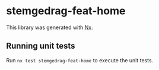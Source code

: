 # stemgedrag-feat-home

This library was generated with [Nx](https://nx.dev).

## Running unit tests

Run `nx test stemgedrag-feat-home` to execute the unit tests.
